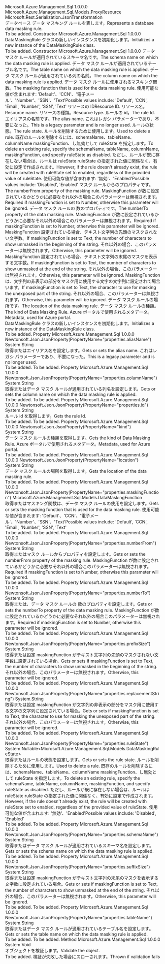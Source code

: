 <Type Name="DataMaskingRule" FullName="Microsoft.Azure.Management.Sql.Models.DataMaskingRule">
  <TypeSignature Language="C#" Value="public class DataMaskingRule : Microsoft.Azure.Management.Sql.Models.ProxyResource" />
  <TypeSignature Language="ILAsm" Value=".class public auto ansi beforefieldinit DataMaskingRule extends Microsoft.Azure.Management.Sql.Models.ProxyResource" />
  <TypeSignature Language="DocId" Value="T:Microsoft.Azure.Management.Sql.Models.DataMaskingRule" />
  <TypeSignature Language="VB.NET" Value="Public Class DataMaskingRule&#xA;Inherits ProxyResource" />
  <TypeSignature Language="F#" Value="type DataMaskingRule = class&#xA;    inherit ProxyResource" />
  <AssemblyInfo>
    <AssemblyName>Microsoft.Azure.Management.Sql</AssemblyName>
    <AssemblyVersion>1.0.0.0</AssemblyVersion>
  </AssemblyInfo>
  <Base>
    <BaseTypeName>Microsoft.Azure.Management.Sql.Models.ProxyResource</BaseTypeName>
  </Base>
  <Interfaces />
  <Attributes>
    <Attribute>
      <AttributeName>Microsoft.Rest.Serialization.JsonTransformation</AttributeName>
    </Attribute>
  </Attributes>
  <Docs>
    <summary>
            <span data-ttu-id="5110e-101">データベース データ マスキング ルールを表します。</span><span class="sxs-lookup"><span data-stu-id="5110e-101">Represents a database data masking rule.</span></span>
            </summary>
    <remarks>To be added.</remarks>
  </Docs>
  <Members>
    <Member MemberName=".ctor">
      <MemberSignature Language="C#" Value="public DataMaskingRule ();" />
      <MemberSignature Language="ILAsm" Value=".method public hidebysig specialname rtspecialname instance void .ctor() cil managed" />
      <MemberSignature Language="DocId" Value="M:Microsoft.Azure.Management.Sql.Models.DataMaskingRule.#ctor" />
      <MemberSignature Language="VB.NET" Value="Public Sub New ()" />
      <MemberType>Constructor</MemberType>
      <AssemblyInfo>
        <AssemblyName>Microsoft.Azure.Management.Sql</AssemblyName>
        <AssemblyVersion>1.0.0.0</AssemblyVersion>
      </AssemblyInfo>
      <Parameters />
      <Docs>
        <summary>
            <span data-ttu-id="5110e-102">DataMaskingRule クラスの新しいインスタンスを初期化します。</span><span class="sxs-lookup"><span data-stu-id="5110e-102">Initializes a new instance of the DataMaskingRule class.</span></span>
            </summary>
        <remarks>To be added.</remarks>
      </Docs>
    </Member>
    <Member MemberName=".ctor">
      <MemberSignature Language="C#" Value="public DataMaskingRule (string schemaName, string tableName, string columnName, Microsoft.Azure.Management.Sql.Models.DataMaskingFunction maskingFunction, string id = null, string name = null, string type = null, string dataMaskingRuleId = null, string aliasName = null, Nullable&lt;Microsoft.Azure.Management.Sql.Models.DataMaskingRuleState&gt; ruleState = null, string numberFrom = null, string numberTo = null, string prefixSize = null, string suffixSize = null, string replacementString = null, string location = null, string kind = null);" />
      <MemberSignature Language="ILAsm" Value=".method public hidebysig specialname rtspecialname instance void .ctor(string schemaName, string tableName, string columnName, valuetype Microsoft.Azure.Management.Sql.Models.DataMaskingFunction maskingFunction, string id, string name, string type, string dataMaskingRuleId, string aliasName, valuetype System.Nullable`1&lt;valuetype Microsoft.Azure.Management.Sql.Models.DataMaskingRuleState&gt; ruleState, string numberFrom, string numberTo, string prefixSize, string suffixSize, string replacementString, string location, string kind) cil managed" />
      <MemberSignature Language="DocId" Value="M:Microsoft.Azure.Management.Sql.Models.DataMaskingRule.#ctor(System.String,System.String,System.String,Microsoft.Azure.Management.Sql.Models.DataMaskingFunction,System.String,System.String,System.String,System.String,System.String,System.Nullable{Microsoft.Azure.Management.Sql.Models.DataMaskingRuleState},System.String,System.String,System.String,System.String,System.String,System.String,System.String)" />
      <MemberSignature Language="VB.NET" Value="Public Sub New (schemaName As String, tableName As String, columnName As String, maskingFunction As DataMaskingFunction, Optional id As String = null, Optional name As String = null, Optional type As String = null, Optional dataMaskingRuleId As String = null, Optional aliasName As String = null, Optional ruleState As Nullable(Of DataMaskingRuleState) = null, Optional numberFrom As String = null, Optional numberTo As String = null, Optional prefixSize As String = null, Optional suffixSize As String = null, Optional replacementString As String = null, Optional location As String = null, Optional kind As String = null)" />
      <MemberSignature Language="F#" Value="new Microsoft.Azure.Management.Sql.Models.DataMaskingRule : string * string * string * Microsoft.Azure.Management.Sql.Models.DataMaskingFunction * string * string * string * string * string * Nullable&lt;Microsoft.Azure.Management.Sql.Models.DataMaskingRuleState&gt; * string * string * string * string * string * string * string -&gt; Microsoft.Azure.Management.Sql.Models.DataMaskingRule" Usage="new Microsoft.Azure.Management.Sql.Models.DataMaskingRule (schemaName, tableName, columnName, maskingFunction, id, name, type, dataMaskingRuleId, aliasName, ruleState, numberFrom, numberTo, prefixSize, suffixSize, replacementString, location, kind)" />
      <MemberType>Constructor</MemberType>
      <AssemblyInfo>
        <AssemblyName>Microsoft.Azure.Management.Sql</AssemblyName>
        <AssemblyVersion>1.0.0.0</AssemblyVersion>
      </AssemblyInfo>
      <Parameters>
        <Parameter Name="schemaName" Type="System.String" />
        <Parameter Name="tableName" Type="System.String" />
        <Parameter Name="columnName" Type="System.String" />
        <Parameter Name="maskingFunction" Type="Microsoft.Azure.Management.Sql.Models.DataMaskingFunction" />
        <Parameter Name="id" Type="System.String" />
        <Parameter Name="name" Type="System.String" />
        <Parameter Name="type" Type="System.String" />
        <Parameter Name="dataMaskingRuleId" Type="System.String" />
        <Parameter Name="aliasName" Type="System.String" />
        <Parameter Name="ruleState" Type="System.Nullable&lt;Microsoft.Azure.Management.Sql.Models.DataMaskingRuleState&gt;" />
        <Parameter Name="numberFrom" Type="System.String" />
        <Parameter Name="numberTo" Type="System.String" />
        <Parameter Name="prefixSize" Type="System.String" />
        <Parameter Name="suffixSize" Type="System.String" />
        <Parameter Name="replacementString" Type="System.String" />
        <Parameter Name="location" Type="System.String" />
        <Parameter Name="kind" Type="System.String" />
      </Parameters>
      <Docs>
        <param name="schemaName"><span data-ttu-id="5110e-103">データ マスク ルールが適用されているスキーマ名です。</span><span class="sxs-lookup"><span data-stu-id="5110e-103">The schema name on which the data masking rule is applied.</span></span></param>
        <param name="tableName"><span data-ttu-id="5110e-104">データ マスク ルールが適用されているテーブル名です。</span><span class="sxs-lookup"><span data-stu-id="5110e-104">The table name on which the data masking rule is applied.</span></span></param>
        <param name="columnName"><span data-ttu-id="5110e-105">データ マスク ルールが適用されている列の名前。</span><span class="sxs-lookup"><span data-stu-id="5110e-105">The column name on which the data masking rule is applied.</span></span></param>
        <param name="maskingFunction"><span data-ttu-id="5110e-106">データ マスク ルールに使用されるマスキング関数。</span><span class="sxs-lookup"><span data-stu-id="5110e-106">The masking function that is used for the data masking rule.</span></span> <span data-ttu-id="5110e-107">使用可能な値が含まれます: 'Default'、'CCN'、'電子メール'、'Number'、'SSN'、'Text'</span><span class="sxs-lookup"><span data-stu-id="5110e-107">Possible values include: 'Default', 'CCN', 'Email', 'Number', 'SSN', 'Text'</span></span></param>
        <param name="id"><span data-ttu-id="5110e-108">リソースの ID</span><span class="sxs-lookup"><span data-stu-id="5110e-108">Resource ID.</span></span></param>
        <param name="name"><span data-ttu-id="5110e-109">リソース名。</span><span class="sxs-lookup"><span data-stu-id="5110e-109">Resource name.</span></span></param>
        <param name="type"><span data-ttu-id="5110e-110">リソースの種類。</span><span class="sxs-lookup"><span data-stu-id="5110e-110">Resource type.</span></span></param>
        <param name="dataMaskingRuleId"><span data-ttu-id="5110e-111">ルールの id。</span><span class="sxs-lookup"><span data-stu-id="5110e-111">The rule Id.</span></span></param>
        <param name="aliasName"><span data-ttu-id="5110e-112">エイリアスの名前です。</span><span class="sxs-lookup"><span data-stu-id="5110e-112">The alias name.</span></span> <span data-ttu-id="5110e-113">これはレガシ パラメーターであり、不要になった。</span><span class="sxs-lookup"><span data-stu-id="5110e-113">This is a legacy parameter and is no longer used.</span></span></param>
        <param name="ruleState"><span data-ttu-id="5110e-114">ルールの状態。</span><span class="sxs-lookup"><span data-stu-id="5110e-114">The rule state.</span></span> <span data-ttu-id="5110e-115">ルールを削除するために使用します。</span><span class="sxs-lookup"><span data-stu-id="5110e-115">Used to delete a rule.</span></span> <span data-ttu-id="5110e-116">既存のルールを削除するには、schemaName、tableName、columnName maskingFunction、し無効として ruleState を指定します。</span><span class="sxs-lookup"><span data-stu-id="5110e-116">To delete an existing rule, specify the schemaName, tableName, columnName, maskingFunction, and specify ruleState as disabled.</span></span>
            <span data-ttu-id="5110e-117">ただし、ルールが既に存在しない場合は、ルールは ruleState ruleState の指定された値に関係なく、有効に設定で作成されます。</span><span class="sxs-lookup"><span data-stu-id="5110e-117">However, if the rule doesn't already exist, the rule will be created with ruleState set to enabled, regardless of the provided value of ruleState.</span></span> <span data-ttu-id="5110e-118">使用可能な値が含まれます: '無効'、'Enabled'</span><span class="sxs-lookup"><span data-stu-id="5110e-118">Possible values include: 'Disabled', 'Enabled'</span></span></param>
        <param name="numberFrom"><span data-ttu-id="5110e-119">マスク ルールからのプロパティです。</span><span class="sxs-lookup"><span data-stu-id="5110e-119">The numberFrom property of the masking rule.</span></span> <span data-ttu-id="5110e-120">MaskingFunction が数に設定されているかどうかに必要なそれ以外の場合このパラメーターは無視されます。</span><span class="sxs-lookup"><span data-stu-id="5110e-120">Required if maskingFunction is set to Number, otherwise this parameter will be ignored.</span></span></param>
        <param name="numberTo"><span data-ttu-id="5110e-121">データ マスク ルールの 数のプロパティです。</span><span class="sxs-lookup"><span data-stu-id="5110e-121">The numberTo property of the data masking rule.</span></span> <span data-ttu-id="5110e-122">MaskingFunction が数に設定されているかどうかに必要なそれ以外の場合このパラメーターは無視されます。</span><span class="sxs-lookup"><span data-stu-id="5110e-122">Required if maskingFunction is set to Number, otherwise this parameter will be ignored.</span></span></param>
        <param name="prefixSize"><span data-ttu-id="5110e-123">MaskingFunction 設定されている場合、テキスト文字列の先頭のマスクされない文字数。</span><span class="sxs-lookup"><span data-stu-id="5110e-123">If maskingFunction is set to Text, the number of characters to show unmasked in the beginning of the string.</span></span> <span data-ttu-id="5110e-124">それ以外の場合、このパラメーターは無視されます。</span><span class="sxs-lookup"><span data-stu-id="5110e-124">Otherwise, this parameter will be ignored.</span></span></param>
        <param name="suffixSize"><span data-ttu-id="5110e-125">MaskingFunction 設定されている場合、テキスト文字列の末尾のマスクを表示する文字数。</span><span class="sxs-lookup"><span data-stu-id="5110e-125">If maskingFunction is set to Text, the number of characters to show unmasked at the end of the string.</span></span>
            <span data-ttu-id="5110e-126">それ以外の場合、このパラメーターは無視されます。</span><span class="sxs-lookup"><span data-stu-id="5110e-126">Otherwise, this parameter will be ignored.</span></span></param>
        <param name="replacementString"><span data-ttu-id="5110e-127">MaskingFunction は、文字列の非表示の部分をマスク用に使用する文字の文字列に設定されて場合います。</span><span class="sxs-lookup"><span data-stu-id="5110e-127">If maskingFunction is set to Text, the character to use for masking the unexposed part of the string.</span></span>
            <span data-ttu-id="5110e-128">それ以外の場合、このパラメーターは無視されます。</span><span class="sxs-lookup"><span data-stu-id="5110e-128">Otherwise, this parameter will be ignored.</span></span></param>
        <param name="location"><span data-ttu-id="5110e-129">データ マスク ルールの場所です。</span><span class="sxs-lookup"><span data-stu-id="5110e-129">The location of the data masking rule.</span></span></param>
        <param name="kind"><span data-ttu-id="5110e-130">データ マスク ルールの種類。</span><span class="sxs-lookup"><span data-stu-id="5110e-130">The kind of Data Masking Rule.</span></span> <span data-ttu-id="5110e-131">Azure ポータルで使用されるメタデータ。</span><span class="sxs-lookup"><span data-stu-id="5110e-131">Metadata, used for Azure portal.</span></span></param>
        <summary>
            <span data-ttu-id="5110e-132">DataMaskingRule クラスの新しいインスタンスを初期化します。</span><span class="sxs-lookup"><span data-stu-id="5110e-132">Initializes a new instance of the DataMaskingRule class.</span></span>
            </summary>
        <remarks>To be added.</remarks>
      </Docs>
    </Member>
    <Member MemberName="AliasName">
      <MemberSignature Language="C#" Value="public string AliasName { get; set; }" />
      <MemberSignature Language="ILAsm" Value=".property instance string AliasName" />
      <MemberSignature Language="DocId" Value="P:Microsoft.Azure.Management.Sql.Models.DataMaskingRule.AliasName" />
      <MemberSignature Language="VB.NET" Value="Public Property AliasName As String" />
      <MemberSignature Language="F#" Value="member this.AliasName : string with get, set" Usage="Microsoft.Azure.Management.Sql.Models.DataMaskingRule.AliasName" />
      <MemberType>Property</MemberType>
      <AssemblyInfo>
        <AssemblyName>Microsoft.Azure.Management.Sql</AssemblyName>
        <AssemblyVersion>1.0.0.0</AssemblyVersion>
      </AssemblyInfo>
      <Attributes>
        <Attribute>
          <AttributeName>Newtonsoft.Json.JsonProperty(PropertyName="properties.aliasName")</AttributeName>
        </Attribute>
      </Attributes>
      <ReturnValue>
        <ReturnType>System.String</ReturnType>
      </ReturnValue>
      <Docs>
        <summary>
            <span data-ttu-id="5110e-133">取得またはエイリアス名を設定します。</span><span class="sxs-lookup"><span data-stu-id="5110e-133">Gets or sets the alias name.</span></span> <span data-ttu-id="5110e-134">これはレガシ パラメーターであり、不要になった。</span><span class="sxs-lookup"><span data-stu-id="5110e-134">This is a legacy parameter and is no longer used.</span></span>
            </summary>
        <value>To be added.</value>
        <remarks>To be added.</remarks>
      </Docs>
    </Member>
    <Member MemberName="ColumnName">
      <MemberSignature Language="C#" Value="public string ColumnName { get; set; }" />
      <MemberSignature Language="ILAsm" Value=".property instance string ColumnName" />
      <MemberSignature Language="DocId" Value="P:Microsoft.Azure.Management.Sql.Models.DataMaskingRule.ColumnName" />
      <MemberSignature Language="VB.NET" Value="Public Property ColumnName As String" />
      <MemberSignature Language="F#" Value="member this.ColumnName : string with get, set" Usage="Microsoft.Azure.Management.Sql.Models.DataMaskingRule.ColumnName" />
      <MemberType>Property</MemberType>
      <AssemblyInfo>
        <AssemblyName>Microsoft.Azure.Management.Sql</AssemblyName>
        <AssemblyVersion>1.0.0.0</AssemblyVersion>
      </AssemblyInfo>
      <Attributes>
        <Attribute>
          <AttributeName>Newtonsoft.Json.JsonProperty(PropertyName="properties.columnName")</AttributeName>
        </Attribute>
      </Attributes>
      <ReturnValue>
        <ReturnType>System.String</ReturnType>
      </ReturnValue>
      <Docs>
        <summary>
            <span data-ttu-id="5110e-135">取得またはデータ マスク ルールが適用されている列名を設定します。</span><span class="sxs-lookup"><span data-stu-id="5110e-135">Gets or sets the column name on which the data masking rule is applied.</span></span>
            </summary>
        <value>To be added.</value>
        <remarks>To be added.</remarks>
      </Docs>
    </Member>
    <Member MemberName="DataMaskingRuleId">
      <MemberSignature Language="C#" Value="public string DataMaskingRuleId { get; }" />
      <MemberSignature Language="ILAsm" Value=".property instance string DataMaskingRuleId" />
      <MemberSignature Language="DocId" Value="P:Microsoft.Azure.Management.Sql.Models.DataMaskingRule.DataMaskingRuleId" />
      <MemberSignature Language="VB.NET" Value="Public ReadOnly Property DataMaskingRuleId As String" />
      <MemberSignature Language="F#" Value="member this.DataMaskingRuleId : string" Usage="Microsoft.Azure.Management.Sql.Models.DataMaskingRule.DataMaskingRuleId" />
      <MemberType>Property</MemberType>
      <AssemblyInfo>
        <AssemblyName>Microsoft.Azure.Management.Sql</AssemblyName>
        <AssemblyVersion>1.0.0.0</AssemblyVersion>
      </AssemblyInfo>
      <Attributes>
        <Attribute>
          <AttributeName>Newtonsoft.Json.JsonProperty(PropertyName="properties.id")</AttributeName>
        </Attribute>
      </Attributes>
      <ReturnValue>
        <ReturnType>System.String</ReturnType>
      </ReturnValue>
      <Docs>
        <summary>
            <span data-ttu-id="5110e-136">ルール id を取得します。</span><span class="sxs-lookup"><span data-stu-id="5110e-136">Gets the rule Id.</span></span>
            </summary>
        <value>To be added.</value>
        <remarks>To be added.</remarks>
      </Docs>
    </Member>
    <Member MemberName="Kind">
      <MemberSignature Language="C#" Value="public string Kind { get; }" />
      <MemberSignature Language="ILAsm" Value=".property instance string Kind" />
      <MemberSignature Language="DocId" Value="P:Microsoft.Azure.Management.Sql.Models.DataMaskingRule.Kind" />
      <MemberSignature Language="VB.NET" Value="Public ReadOnly Property Kind As String" />
      <MemberSignature Language="F#" Value="member this.Kind : string" Usage="Microsoft.Azure.Management.Sql.Models.DataMaskingRule.Kind" />
      <MemberType>Property</MemberType>
      <AssemblyInfo>
        <AssemblyName>Microsoft.Azure.Management.Sql</AssemblyName>
        <AssemblyVersion>1.0.0.0</AssemblyVersion>
      </AssemblyInfo>
      <Attributes>
        <Attribute>
          <AttributeName>Newtonsoft.Json.JsonProperty(PropertyName="kind")</AttributeName>
        </Attribute>
      </Attributes>
      <ReturnValue>
        <ReturnType>System.String</ReturnType>
      </ReturnValue>
      <Docs>
        <summary>
            <span data-ttu-id="5110e-137">データ マスク ルールの種類を取得します。</span><span class="sxs-lookup"><span data-stu-id="5110e-137">Gets the kind of Data Masking Rule.</span></span> <span data-ttu-id="5110e-138">Azure ポータルで使用されるメタデータ。</span><span class="sxs-lookup"><span data-stu-id="5110e-138">Metadata, used for Azure portal.</span></span>
            </summary>
        <value>To be added.</value>
        <remarks>To be added.</remarks>
      </Docs>
    </Member>
    <Member MemberName="Location">
      <MemberSignature Language="C#" Value="public string Location { get; }" />
      <MemberSignature Language="ILAsm" Value=".property instance string Location" />
      <MemberSignature Language="DocId" Value="P:Microsoft.Azure.Management.Sql.Models.DataMaskingRule.Location" />
      <MemberSignature Language="VB.NET" Value="Public ReadOnly Property Location As String" />
      <MemberSignature Language="F#" Value="member this.Location : string" Usage="Microsoft.Azure.Management.Sql.Models.DataMaskingRule.Location" />
      <MemberType>Property</MemberType>
      <AssemblyInfo>
        <AssemblyName>Microsoft.Azure.Management.Sql</AssemblyName>
        <AssemblyVersion>1.0.0.0</AssemblyVersion>
      </AssemblyInfo>
      <Attributes>
        <Attribute>
          <AttributeName>Newtonsoft.Json.JsonProperty(PropertyName="location")</AttributeName>
        </Attribute>
      </Attributes>
      <ReturnValue>
        <ReturnType>System.String</ReturnType>
      </ReturnValue>
      <Docs>
        <summary>
            <span data-ttu-id="5110e-139">データ マスク ルールの場所を取得します。</span><span class="sxs-lookup"><span data-stu-id="5110e-139">Gets the location of the data masking rule.</span></span>
            </summary>
        <value>To be added.</value>
        <remarks>To be added.</remarks>
      </Docs>
    </Member>
    <Member MemberName="MaskingFunction">
      <MemberSignature Language="C#" Value="public Microsoft.Azure.Management.Sql.Models.DataMaskingFunction MaskingFunction { get; set; }" />
      <MemberSignature Language="ILAsm" Value=".property instance valuetype Microsoft.Azure.Management.Sql.Models.DataMaskingFunction MaskingFunction" />
      <MemberSignature Language="DocId" Value="P:Microsoft.Azure.Management.Sql.Models.DataMaskingRule.MaskingFunction" />
      <MemberSignature Language="VB.NET" Value="Public Property MaskingFunction As DataMaskingFunction" />
      <MemberSignature Language="F#" Value="member this.MaskingFunction : Microsoft.Azure.Management.Sql.Models.DataMaskingFunction with get, set" Usage="Microsoft.Azure.Management.Sql.Models.DataMaskingRule.MaskingFunction" />
      <MemberType>Property</MemberType>
      <AssemblyInfo>
        <AssemblyName>Microsoft.Azure.Management.Sql</AssemblyName>
        <AssemblyVersion>1.0.0.0</AssemblyVersion>
      </AssemblyInfo>
      <Attributes>
        <Attribute>
          <AttributeName>Newtonsoft.Json.JsonProperty(PropertyName="properties.maskingFunction")</AttributeName>
        </Attribute>
      </Attributes>
      <ReturnValue>
        <ReturnType>Microsoft.Azure.Management.Sql.Models.DataMaskingFunction</ReturnType>
      </ReturnValue>
      <Docs>
        <summary>
            <span data-ttu-id="5110e-140">取得またはマスキング関数は、データ マスク ルールの使用を設定します。</span><span class="sxs-lookup"><span data-stu-id="5110e-140">Gets or sets the masking function that is used for the data masking rule.</span></span> <span data-ttu-id="5110e-141">使用可能な値が含まれます: 'Default'、'CCN'、'電子メール'、'Number'、'SSN'、'Text'</span><span class="sxs-lookup"><span data-stu-id="5110e-141">Possible values include: 'Default', 'CCN', 'Email', 'Number', 'SSN', 'Text'</span></span>
            </summary>
        <value>To be added.</value>
        <remarks>To be added.</remarks>
      </Docs>
    </Member>
    <Member MemberName="NumberFrom">
      <MemberSignature Language="C#" Value="public string NumberFrom { get; set; }" />
      <MemberSignature Language="ILAsm" Value=".property instance string NumberFrom" />
      <MemberSignature Language="DocId" Value="P:Microsoft.Azure.Management.Sql.Models.DataMaskingRule.NumberFrom" />
      <MemberSignature Language="VB.NET" Value="Public Property NumberFrom As String" />
      <MemberSignature Language="F#" Value="member this.NumberFrom : string with get, set" Usage="Microsoft.Azure.Management.Sql.Models.DataMaskingRule.NumberFrom" />
      <MemberType>Property</MemberType>
      <AssemblyInfo>
        <AssemblyName>Microsoft.Azure.Management.Sql</AssemblyName>
        <AssemblyVersion>1.0.0.0</AssemblyVersion>
      </AssemblyInfo>
      <Attributes>
        <Attribute>
          <AttributeName>Newtonsoft.Json.JsonProperty(PropertyName="properties.numberFrom")</AttributeName>
        </Attribute>
      </Attributes>
      <ReturnValue>
        <ReturnType>System.String</ReturnType>
      </ReturnValue>
      <Docs>
        <summary>
            <span data-ttu-id="5110e-142">取得またはマスク ルールからプロパティを設定します。</span><span class="sxs-lookup"><span data-stu-id="5110e-142">Gets or sets the numberFrom property of the masking rule.</span></span> <span data-ttu-id="5110e-143">MaskingFunction が数に設定されているかどうかに必要なそれ以外の場合このパラメーターは無視されます。</span><span class="sxs-lookup"><span data-stu-id="5110e-143">Required if maskingFunction is set to Number, otherwise this parameter will be ignored.</span></span>
            </summary>
        <value>To be added.</value>
        <remarks>To be added.</remarks>
      </Docs>
    </Member>
    <Member MemberName="NumberTo">
      <MemberSignature Language="C#" Value="public string NumberTo { get; set; }" />
      <MemberSignature Language="ILAsm" Value=".property instance string NumberTo" />
      <MemberSignature Language="DocId" Value="P:Microsoft.Azure.Management.Sql.Models.DataMaskingRule.NumberTo" />
      <MemberSignature Language="VB.NET" Value="Public Property NumberTo As String" />
      <MemberSignature Language="F#" Value="member this.NumberTo : string with get, set" Usage="Microsoft.Azure.Management.Sql.Models.DataMaskingRule.NumberTo" />
      <MemberType>Property</MemberType>
      <AssemblyInfo>
        <AssemblyName>Microsoft.Azure.Management.Sql</AssemblyName>
        <AssemblyVersion>1.0.0.0</AssemblyVersion>
      </AssemblyInfo>
      <Attributes>
        <Attribute>
          <AttributeName>Newtonsoft.Json.JsonProperty(PropertyName="properties.numberTo")</AttributeName>
        </Attribute>
      </Attributes>
      <ReturnValue>
        <ReturnType>System.String</ReturnType>
      </ReturnValue>
      <Docs>
        <summary>
            <span data-ttu-id="5110e-144">取得または、データ マスク ルールの 数のプロパティを設定します。</span><span class="sxs-lookup"><span data-stu-id="5110e-144">Gets or sets the numberTo property of the data masking rule.</span></span>
            <span data-ttu-id="5110e-145">MaskingFunction が数に設定されているかどうかに必要なそれ以外の場合このパラメーターは無視されます。</span><span class="sxs-lookup"><span data-stu-id="5110e-145">Required if maskingFunction is set to Number, otherwise this parameter will be ignored.</span></span>
            </summary>
        <value>To be added.</value>
        <remarks>To be added.</remarks>
      </Docs>
    </Member>
    <Member MemberName="PrefixSize">
      <MemberSignature Language="C#" Value="public string PrefixSize { get; set; }" />
      <MemberSignature Language="ILAsm" Value=".property instance string PrefixSize" />
      <MemberSignature Language="DocId" Value="P:Microsoft.Azure.Management.Sql.Models.DataMaskingRule.PrefixSize" />
      <MemberSignature Language="VB.NET" Value="Public Property PrefixSize As String" />
      <MemberSignature Language="F#" Value="member this.PrefixSize : string with get, set" Usage="Microsoft.Azure.Management.Sql.Models.DataMaskingRule.PrefixSize" />
      <MemberType>Property</MemberType>
      <AssemblyInfo>
        <AssemblyName>Microsoft.Azure.Management.Sql</AssemblyName>
        <AssemblyVersion>1.0.0.0</AssemblyVersion>
      </AssemblyInfo>
      <Attributes>
        <Attribute>
          <AttributeName>Newtonsoft.Json.JsonProperty(PropertyName="properties.prefixSize")</AttributeName>
        </Attribute>
      </Attributes>
      <ReturnValue>
        <ReturnType>System.String</ReturnType>
      </ReturnValue>
      <Docs>
        <summary>
            <span data-ttu-id="5110e-146">取得または設定 maskingFunction がテキスト文字列の先頭のマスクされない文字数に設定されている場合。</span><span class="sxs-lookup"><span data-stu-id="5110e-146">Gets or sets if maskingFunction is set to Text, the number of characters to show unmasked in the beginning of the string.</span></span>
            <span data-ttu-id="5110e-147">それ以外の場合、このパラメーターは無視されます。</span><span class="sxs-lookup"><span data-stu-id="5110e-147">Otherwise, this parameter will be ignored.</span></span>
            </summary>
        <value>To be added.</value>
        <remarks>To be added.</remarks>
      </Docs>
    </Member>
    <Member MemberName="ReplacementString">
      <MemberSignature Language="C#" Value="public string ReplacementString { get; set; }" />
      <MemberSignature Language="ILAsm" Value=".property instance string ReplacementString" />
      <MemberSignature Language="DocId" Value="P:Microsoft.Azure.Management.Sql.Models.DataMaskingRule.ReplacementString" />
      <MemberSignature Language="VB.NET" Value="Public Property ReplacementString As String" />
      <MemberSignature Language="F#" Value="member this.ReplacementString : string with get, set" Usage="Microsoft.Azure.Management.Sql.Models.DataMaskingRule.ReplacementString" />
      <MemberType>Property</MemberType>
      <AssemblyInfo>
        <AssemblyName>Microsoft.Azure.Management.Sql</AssemblyName>
        <AssemblyVersion>1.0.0.0</AssemblyVersion>
      </AssemblyInfo>
      <Attributes>
        <Attribute>
          <AttributeName>Newtonsoft.Json.JsonProperty(PropertyName="properties.replacementString")</AttributeName>
        </Attribute>
      </Attributes>
      <ReturnValue>
        <ReturnType>System.String</ReturnType>
      </ReturnValue>
      <Docs>
        <summary>
            <span data-ttu-id="5110e-148">取得または設定 maskingFunction が文字列の非表示の部分をマスク用に使用する文字の文字列に設定されている場合。</span><span class="sxs-lookup"><span data-stu-id="5110e-148">Gets or sets if maskingFunction is set to Text, the character to use for masking the unexposed part of the string.</span></span> <span data-ttu-id="5110e-149">それ以外の場合、このパラメーターは無視されます。</span><span class="sxs-lookup"><span data-stu-id="5110e-149">Otherwise, this parameter will be ignored.</span></span>
            </summary>
        <value>To be added.</value>
        <remarks>To be added.</remarks>
      </Docs>
    </Member>
    <Member MemberName="RuleState">
      <MemberSignature Language="C#" Value="public Nullable&lt;Microsoft.Azure.Management.Sql.Models.DataMaskingRuleState&gt; RuleState { get; set; }" />
      <MemberSignature Language="ILAsm" Value=".property instance valuetype System.Nullable`1&lt;valuetype Microsoft.Azure.Management.Sql.Models.DataMaskingRuleState&gt; RuleState" />
      <MemberSignature Language="DocId" Value="P:Microsoft.Azure.Management.Sql.Models.DataMaskingRule.RuleState" />
      <MemberSignature Language="VB.NET" Value="Public Property RuleState As Nullable(Of DataMaskingRuleState)" />
      <MemberSignature Language="F#" Value="member this.RuleState : Nullable&lt;Microsoft.Azure.Management.Sql.Models.DataMaskingRuleState&gt; with get, set" Usage="Microsoft.Azure.Management.Sql.Models.DataMaskingRule.RuleState" />
      <MemberType>Property</MemberType>
      <AssemblyInfo>
        <AssemblyName>Microsoft.Azure.Management.Sql</AssemblyName>
        <AssemblyVersion>1.0.0.0</AssemblyVersion>
      </AssemblyInfo>
      <Attributes>
        <Attribute>
          <AttributeName>Newtonsoft.Json.JsonProperty(PropertyName="properties.ruleState")</AttributeName>
        </Attribute>
      </Attributes>
      <ReturnValue>
        <ReturnType>System.Nullable&lt;Microsoft.Azure.Management.Sql.Models.DataMaskingRuleState&gt;</ReturnType>
      </ReturnValue>
      <Docs>
        <summary>
            <span data-ttu-id="5110e-150">取得またはルールの状態を設定します。</span><span class="sxs-lookup"><span data-stu-id="5110e-150">Gets or sets the rule state.</span></span> <span data-ttu-id="5110e-151">ルールを削除するために使用します。</span><span class="sxs-lookup"><span data-stu-id="5110e-151">Used to delete a rule.</span></span> <span data-ttu-id="5110e-152">既存のルールを削除するには、schemaName、tableName、columnName maskingFunction、し無効として ruleState を指定します。</span><span class="sxs-lookup"><span data-stu-id="5110e-152">To delete an existing rule, specify the schemaName, tableName, columnName, maskingFunction, and specify ruleState as disabled.</span></span> <span data-ttu-id="5110e-153">ただし、ルールが既に存在しない場合は、ルールは ruleState ruleState の指定された値に関係なく、有効に設定で作成されます。</span><span class="sxs-lookup"><span data-stu-id="5110e-153">However, if the rule doesn't already exist, the rule will be created with ruleState set to enabled, regardless of the provided value of ruleState.</span></span>
            <span data-ttu-id="5110e-154">使用可能な値が含まれます: '無効'、'Enabled'</span><span class="sxs-lookup"><span data-stu-id="5110e-154">Possible values include: 'Disabled', 'Enabled'</span></span>
            </summary>
        <value>To be added.</value>
        <remarks>To be added.</remarks>
      </Docs>
    </Member>
    <Member MemberName="SchemaName">
      <MemberSignature Language="C#" Value="public string SchemaName { get; set; }" />
      <MemberSignature Language="ILAsm" Value=".property instance string SchemaName" />
      <MemberSignature Language="DocId" Value="P:Microsoft.Azure.Management.Sql.Models.DataMaskingRule.SchemaName" />
      <MemberSignature Language="VB.NET" Value="Public Property SchemaName As String" />
      <MemberSignature Language="F#" Value="member this.SchemaName : string with get, set" Usage="Microsoft.Azure.Management.Sql.Models.DataMaskingRule.SchemaName" />
      <MemberType>Property</MemberType>
      <AssemblyInfo>
        <AssemblyName>Microsoft.Azure.Management.Sql</AssemblyName>
        <AssemblyVersion>1.0.0.0</AssemblyVersion>
      </AssemblyInfo>
      <Attributes>
        <Attribute>
          <AttributeName>Newtonsoft.Json.JsonProperty(PropertyName="properties.schemaName")</AttributeName>
        </Attribute>
      </Attributes>
      <ReturnValue>
        <ReturnType>System.String</ReturnType>
      </ReturnValue>
      <Docs>
        <summary>
            <span data-ttu-id="5110e-155">取得またはデータ マスク ルールが適用されているスキーマ名を設定します。</span><span class="sxs-lookup"><span data-stu-id="5110e-155">Gets or sets the schema name on which the data masking rule is applied.</span></span>
            </summary>
        <value>To be added.</value>
        <remarks>To be added.</remarks>
      </Docs>
    </Member>
    <Member MemberName="SuffixSize">
      <MemberSignature Language="C#" Value="public string SuffixSize { get; set; }" />
      <MemberSignature Language="ILAsm" Value=".property instance string SuffixSize" />
      <MemberSignature Language="DocId" Value="P:Microsoft.Azure.Management.Sql.Models.DataMaskingRule.SuffixSize" />
      <MemberSignature Language="VB.NET" Value="Public Property SuffixSize As String" />
      <MemberSignature Language="F#" Value="member this.SuffixSize : string with get, set" Usage="Microsoft.Azure.Management.Sql.Models.DataMaskingRule.SuffixSize" />
      <MemberType>Property</MemberType>
      <AssemblyInfo>
        <AssemblyName>Microsoft.Azure.Management.Sql</AssemblyName>
        <AssemblyVersion>1.0.0.0</AssemblyVersion>
      </AssemblyInfo>
      <Attributes>
        <Attribute>
          <AttributeName>Newtonsoft.Json.JsonProperty(PropertyName="properties.suffixSize")</AttributeName>
        </Attribute>
      </Attributes>
      <ReturnValue>
        <ReturnType>System.String</ReturnType>
      </ReturnValue>
      <Docs>
        <summary>
            <span data-ttu-id="5110e-156">取得または設定 maskingFunction がテキスト文字列の末尾のマスクを表示する文字数に設定されている場合。</span><span class="sxs-lookup"><span data-stu-id="5110e-156">Gets or sets if maskingFunction is set to Text, the number of characters to show unmasked at the end of the string.</span></span> <span data-ttu-id="5110e-157">それ以外の場合、このパラメーターは無視されます。</span><span class="sxs-lookup"><span data-stu-id="5110e-157">Otherwise, this parameter will be ignored.</span></span>
            </summary>
        <value>To be added.</value>
        <remarks>To be added.</remarks>
      </Docs>
    </Member>
    <Member MemberName="TableName">
      <MemberSignature Language="C#" Value="public string TableName { get; set; }" />
      <MemberSignature Language="ILAsm" Value=".property instance string TableName" />
      <MemberSignature Language="DocId" Value="P:Microsoft.Azure.Management.Sql.Models.DataMaskingRule.TableName" />
      <MemberSignature Language="VB.NET" Value="Public Property TableName As String" />
      <MemberSignature Language="F#" Value="member this.TableName : string with get, set" Usage="Microsoft.Azure.Management.Sql.Models.DataMaskingRule.TableName" />
      <MemberType>Property</MemberType>
      <AssemblyInfo>
        <AssemblyName>Microsoft.Azure.Management.Sql</AssemblyName>
        <AssemblyVersion>1.0.0.0</AssemblyVersion>
      </AssemblyInfo>
      <Attributes>
        <Attribute>
          <AttributeName>Newtonsoft.Json.JsonProperty(PropertyName="properties.tableName")</AttributeName>
        </Attribute>
      </Attributes>
      <ReturnValue>
        <ReturnType>System.String</ReturnType>
      </ReturnValue>
      <Docs>
        <summary>
            <span data-ttu-id="5110e-158">取得またはデータ マスク ルールが適用されているテーブル名を設定します。</span><span class="sxs-lookup"><span data-stu-id="5110e-158">Gets or sets the table name on which the data masking rule is applied.</span></span>
            </summary>
        <value>To be added.</value>
        <remarks>To be added.</remarks>
      </Docs>
    </Member>
    <Member MemberName="Validate">
      <MemberSignature Language="C#" Value="public virtual void Validate ();" />
      <MemberSignature Language="ILAsm" Value=".method public hidebysig newslot virtual instance void Validate() cil managed" />
      <MemberSignature Language="DocId" Value="M:Microsoft.Azure.Management.Sql.Models.DataMaskingRule.Validate" />
      <MemberSignature Language="VB.NET" Value="Public Overridable Sub Validate ()" />
      <MemberSignature Language="F#" Value="abstract member Validate : unit -&gt; unit&#xA;override this.Validate : unit -&gt; unit" Usage="dataMaskingRule.Validate " />
      <MemberType>Method</MemberType>
      <AssemblyInfo>
        <AssemblyName>Microsoft.Azure.Management.Sql</AssemblyName>
        <AssemblyVersion>1.0.0.0</AssemblyVersion>
      </AssemblyInfo>
      <ReturnValue>
        <ReturnType>System.Void</ReturnType>
      </ReturnValue>
      <Parameters />
      <Docs>
        <summary>
            <span data-ttu-id="5110e-159">オブジェクトを検証します。</span><span class="sxs-lookup"><span data-stu-id="5110e-159">Validate the object.</span></span>
            </summary>
        <remarks>To be added.</remarks>
        <exception cref="T:Microsoft.Rest.ValidationException">
            <span data-ttu-id="5110e-160">検証が失敗した場合にスローされます。</span><span class="sxs-lookup"><span data-stu-id="5110e-160">Thrown if validation fails</span></span>
            </exception>
      </Docs>
    </Member>
  </Members>
</Type>